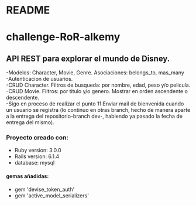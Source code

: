 # README

# challenge-RoR-alkemy
## API REST para explorar el mundo de Disney.  <br>
-Modelos: Character, Movie, Genre. Asociaciones: belongs_to, mas_many <br>
-Autenticacion de usuarios. <br>
-CRUD Character. Filtros de busqueda: por nombre, edad, peso y/o pelicula. <br>
-CRUD Movie. Filtros: por titulo y/o genero. Mostrar en orden ascendente o descendente. <br>
-Sigo en proceso de realizar el punto 11:Enviar mail de bienvenida cuando un usuario se registra (lo continuo en otras branch, hecho de manera aparte a la entrega del repositorio-branch dev-, habiendo ya pasado la fecha de entrega del mismo).

### Proyecto creado con:
* Ruby version: 3.0.0
* Rails version: 6.1.4
* database: mysql

#### **gemas añadidas:** <br>
* gem 'devise_token_auth'  <br>
* gem 'active_model_serializers'

